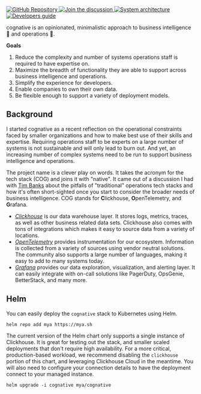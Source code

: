 <div align="left">
    <a href="https://github.com/mjpitz/cognative/">
        <img alt="GitHub Repository" src="https://img.shields.io/badge/github_repository-gray?style=for-the-badge"/>
    </a>
    <a href="https://github.com/mjpitz/cognative/discussions">
        <img alt="Join the discussion" src="https://img.shields.io/badge/join_the_discussion!-blueviolet?style=for-the-badge"/>
    </a>
    <a href="https://github.com/mjpitz/cognative/blob/main/ARCHITECTURE.md">
        <img alt="System architecture" src="https://img.shields.io/badge/system_architecture-blue?style=for-the-badge"/>
    </a>
    <a href="https://github.com/mjpitz/cognative/blob/main/DEVELOPING.md">
        <img alt="Developers guide" src="https://img.shields.io/badge/developers_guide-yellow?style=for-the-badge"/>
    </a>
</div>

cognative is an opinionated, minimalistic approach to business intelligence 🧠 and operations 🚨.

**Goals**

1. Reduce the complexity and number of systems operations staff is required to have expertise on.
2. Maximize the breadth of functionality they are able to support across business intelligence and operations.
3. Simplify the experience for developers.
4. Enable companies to own their own data.
5. Be flexible enough to support a variety of deployment models.

## Background

I started cognative as a recent reflection on the operational constraints faced by smaller organizations and how to
make best use of their skills and expertise. Requiring operations staff to be experts on a large number of systems
is not sustainable and will only lead to burn out. And yet, an increasing number of complex systems need to be run to
support business intelligence and operations.

The project name is a clever play on words. It takes the acronym for the tech stack (COG) and joins it with "native".
It came out of a discussion I had with [Tim Banks](https://github.com/timbanks) about the pitfalls of "traditional"
operations tech stacks and how it's often short-sighted once you start to consider the broader needs of business
intelligence. COG stands for **C**lickhouse, **O**penTelemetry, and **G**rafana.

- [_Clickhouse_][] is our data warehouse layer. It stores logs, metrics, traces, as well as other business
  related data sets. Clickhouse also comes with tons of integrations which makes it easy to source data from a variety
  of locations.
- [_OpenTelemetry_][] provides instrumentation for our ecosystem. Information is collected from a variety
  of sources using vendor neutral solutions. The community also supports a large number of languages, making it easy to
  add to many systems today.
- [_Grafana_][] provides our data exploration, visualization, and alerting layer. It can easily integrate with
  on-call solutions like PagerDuty, OpsGenie, BetterStack, and many more.

[_Clickhouse_]: https://clickhouse.com/
[_OpenTelemetry_]: https://opentelemetry.io/
[_Grafana_]: https://grafana.com/oss/grafana/

## Helm

You can easily deploy the `cognative` stack to Kubernetes using Helm.

```shell
helm repo add mya https://mya.sh
```

The current version of the Helm chart only supports a single instance of Clickhouse. It is great for testing out the
stack, and smaller scaled deployments that don't require high availability. For a more critical, production-based
workload, we recommend disabling the `clickhouse` portion of this chart, and leveraging Clickhouse Cloud in the
meantime. You will also need to configure your connection details to have the deployment connect to your managed
instance.

```shell
helm upgrade -i cognative mya/cognative
```
